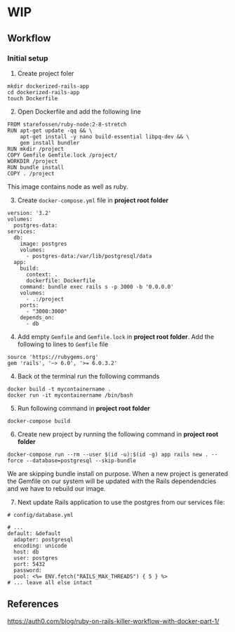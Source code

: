 # WIP

## Workflow

### Initial setup

1. Create project foler
```
mkdir dockerized-rails-app
cd dockerized-rails-app
touch Dockerfile
```

2. Open Dockerfile and add the following line
```
FROM starefossen/ruby-node:2-8-stretch
RUN apt-get update -qq && \
    apt-get install -y nano build-essential libpq-dev && \
    gem install bundler
RUN mkdir /project
COPY Gemfile Gemfile.lock /project/
WORKDIR /project
RUN bundle install
COPY . /project
```

This image contains node as well as ruby.

3. Create `docker-compose.yml` file in **project root folder**
```
version: '3.2'
volumes:
  postgres-data:
services:
  db:
    image: postgres
    volumes:
      - postgres-data:/var/lib/postgresql/data
  app:
    build:
      context: .
      dockerfile: Dockerfile
    command: bundle exec rails s -p 3000 -b '0.0.0.0'
    volumes:
      - .:/project
    ports:
      - "3000:3000"
    depends_on:
      - db
```

4. Add empty `Gemfile` and `Gemfile.lock` in **project root folder**. Add the following to lines to `Gemfile` file

```
source 'https://rubygems.org'
gem 'rails', '~> 6.0', '>= 6.0.3.2'
```



4. Back ot the terminal run the following commands
```
docker build -t mycontainername .
docker run -it mycontainername /bin/bash
```

5. Run following command in **project root folder**

```
docker-compose build
```

6. Create new project by running the following command in **project root folder**
```
docker-compose run --rm --user $(id -u):$(id -g) app rails new . --force --database=postgresql --skip-bundle
```

We are skipping bundle install on purpose. When a new project is generated the Gemfile on our system will be updated with the Rails dependendcies and we have to rebuild our image.

7. Next update Rails application to use the postgres from our services file:

```
# config/database.yml

# ...
default: &default
  adapter: postgresql
  encoding: unicode
  host: db
  user: postgres
  port: 5432
  password:
  pool: <%= ENV.fetch("RAILS_MAX_THREADS") { 5 } %>
# ... leave all else intact
```


## References

https://auth0.com/blog/ruby-on-rails-killer-workflow-with-docker-part-1/